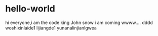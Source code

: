 # hello-world

hi everyone,i am the code king 
John snow
i am coming
wwww....
dddd
woshixinlaide1
lijiangde1
yunanalinjianlgwea


